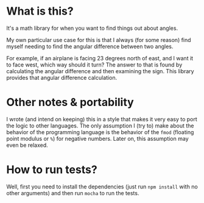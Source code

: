 What is this?
=============

It's a math library for when you want to find things out about angles.

My own particular use case for this is that I always (for some reason) find myself needing
to find the angular difference between two angles.

For example, if an airplane is facing 23 degrees north of east, and I want it to face west, which
way should it turn? The answer to that is found by calculating the angular difference and
then examining the sign. This library provides that angular difference calculation.

Other notes & portability
=========================

I wrote (and intend on keeping) this in a style that makes it very easy to port the logic to other languages.
The only assumption I (try to) make about the behavior of the programming language is the behavior of the
`fmod` (floating point modulus or `%`) for negative numbers. Later on, this assumption may even be relaxed.


How to run tests?
=================

Well, first you need to install the dependencies (just run `npm install` with no other
arguments) and then run `mocha` to run the tests.
